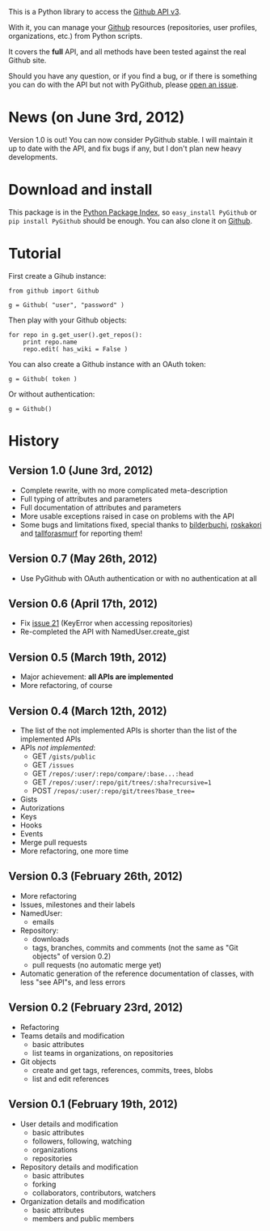 This is a Python library to access the [Github API v3](http://developer.github.com/v3).

With it, you can manage your [Github](http://github.com) resources (repositories, user profiles, organizations, etc.) from Python scripts.

It covers the **full** API, and all methods have been tested against the real Github site.

Should you have any question, or if you find a bug, or if there is something you can do with the API but not with PyGithub, please [open an issue](https://github.com/jacquev6/PyGithub/issues).

News (on June 3rd, 2012)
========================

Version 1.0 is out! You can now consider PyGithub stable. I will maintain it up to date with the API, and fix bugs if any, but I don't plan new heavy developments.

Download and install
====================

This package is in the [Python Package Index](http://pypi.python.org/pypi/PyGithub), so `easy_install PyGithub` or `pip install PyGithub` should be enough.
You can also clone it on [Github](http://github.com/jacquev6/PyGithub).

Tutorial
========

First create a Gihub instance:

    from github import Github

    g = Github( "user", "password" )

Then play with your Github objects:

    for repo in g.get_user().get_repos():
        print repo.name
        repo.edit( has_wiki = False )

You can also create a Github instance with an OAuth token:

    g = Github( token )

Or without authentication:

    g = Github()

History
=======

Version 1.0 (June 3rd, 2012)
----------------------------

* Complete rewrite, with no more complicated meta-description
* Full typing of attributes and parameters
* Full documentation of attributes and parameters
* More usable exceptions raised in case on problems with the API
* Some bugs and limitations fixed, special thanks to [bilderbuchi](https://github.com/bilderbuchi), [roskakori](https://github.com/roskakori) and [tallforasmurf](https://github.com/tallforasmurf) for reporting them!

Version 0.7 (May 26th, 2012)
----------------------------

* Use PyGithub with OAuth authentication or with no authentication at all

Version 0.6 (April 17th, 2012)
------------------------------

* Fix [issue 21](https://github.com/jacquev6/PyGithub/issues/21) (KeyError when accessing repositories)
* Re-completed the API with NamedUser.create_gist


Version 0.5 (March 19th, 2012)
------------------------------

* Major achievement: **all APIs are implemented**
* More refactoring, of course

Version 0.4 (March 12th, 2012)
------------------------------

* The list of the not implemented APIs is shorter than the list of the implemented APIs
* APIs *not implemented*:
    * GET `/gists/public`
    * GET `/issues`
    * GET `/repos/:user/:repo/compare/:base...:head`
    * GET `/repos/:user/:repo/git/trees/:sha?recursive=1`
    * POST `/repos/:user/:repo/git/trees?base_tree=`
* Gists
* Autorizations
* Keys
* Hooks
* Events
* Merge pull requests
* More refactoring, one more time

Version 0.3 (February 26th, 2012)
---------------------------------

* More refactoring
* Issues, milestones and their labels
* NamedUser:
    * emails
* Repository:
    * downloads
    * tags, branches, commits and comments (not the same as "Git objects" of version 0.2)
    * pull requests (no automatic merge yet)
* Automatic generation of the reference documentation of classes, with less "see API"s, and less errors

Version 0.2 (February 23rd, 2012)
---------------------------------

* Refactoring
* Teams details and modification
    * basic attributes
    * list teams in organizations, on repositories
* Git objects
    * create and get tags, references, commits, trees, blobs
    * list and edit references

Version 0.1 (February 19th, 2012)
---------------------------------

* User details and modification
    * basic attributes
    * followers, following, watching
    * organizations
    * repositories
* Repository details and modification
    * basic attributes
    * forking
    * collaborators, contributors, watchers
* Organization details and modification
    * basic attributes
    * members and public members
